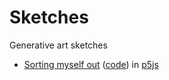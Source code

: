 # Sketches

Generative art sketches

- [Sorting myself out]( https://www.mostlymaths.com/2020/05/sorting-myself-out.html/) ([code](sorting/sorting.js)) in [p5js](https://p5js.org)

